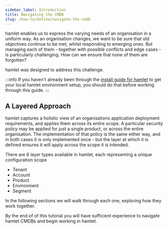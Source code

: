 ```yaml
---
sidebar_label: Introduction
title: Navigating the CMDB
slug: /how-to/define/navigate-the-cmdb
---
```


hamlet enables us to express the varying needs of an organisation in a uniform way. As an organisation changes, we want to be sure that old objectives continue to be met, whilst responding to emerging ones. But managing each of them - together with possible conflicts and edge cases - is particularly challenging. How can we ensure that none of them are forgotten?

hamlet was designed to address this challenge.

:::info
If you haven't already been through the [install guide for hamlet](/getting-started/install) to get your local hamlet environment setup, you should do that before working through this guide.
:::

## A Layered Approach

hamlet captures a holistic view of an organisations application deployment requirements, and applies them across its entire scope. A particular security policy may be applied for just a single product, or across the entire organisation. The implementation of that policy is the same either way, and in both cases it is only implemented once - but the layer at which it is defined ensures it will apply across the scope it is intended.

There are 6 layer types available in hamlet, each representing a unique configuration scope

- Tenant
- Account
- Product
- Environment
- Segment

In the following sections we will walk through each one, exploring how they work together.

By the end of of this tutorial you will have sufficient experience to navigate hamlet CMDBs and begin working in hamlet.
